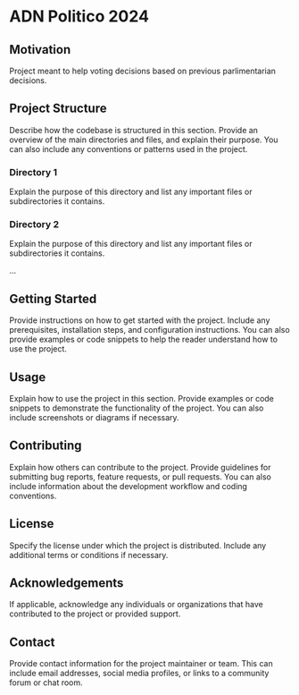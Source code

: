 # ADN Politico 2024
## Motivation

Project meant to help voting decisions based on previous parlimentarian decisions.

## Project Structure

Describe how the codebase is structured in this section. Provide an overview of the main directories and files, and explain their purpose. You can also include any conventions or patterns used in the project.

### Directory 1

Explain the purpose of this directory and list any important files or subdirectories it contains.

### Directory 2

Explain the purpose of this directory and list any important files or subdirectories it contains.

...

## Getting Started

Provide instructions on how to get started with the project. Include any prerequisites, installation steps, and configuration instructions. You can also provide examples or code snippets to help the reader understand how to use the project.

## Usage

Explain how to use the project in this section. Provide examples or code snippets to demonstrate the functionality of the project. You can also include screenshots or diagrams if necessary.

## Contributing

Explain how others can contribute to the project. Provide guidelines for submitting bug reports, feature requests, or pull requests. You can also include information about the development workflow and coding conventions.

## License

Specify the license under which the project is distributed. Include any additional terms or conditions if necessary.

## Acknowledgements

If applicable, acknowledge any individuals or organizations that have contributed to the project or provided support.

## Contact

Provide contact information for the project maintainer or team. This can include email addresses, social media profiles, or links to a community forum or chat room.
